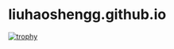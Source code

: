 # liuhaoshengg.github.io
[![trophy](https://github-profile-trophy.vercel.app/?username=liuhaoshengg&theme=flat)](https://github.com/ryo-ma/github-profile-trophy)
